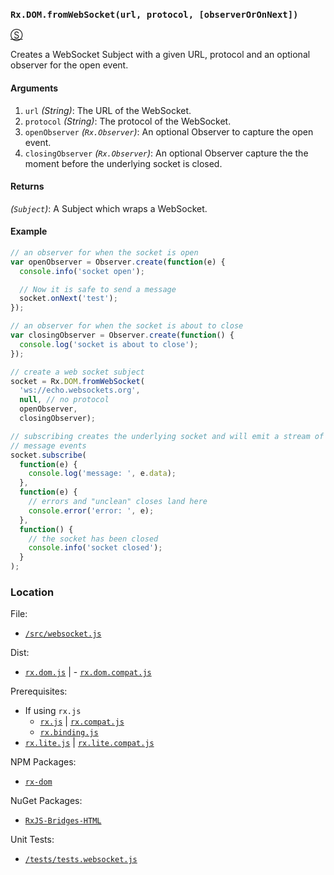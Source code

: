 ### `Rx.DOM.fromWebSocket(url, protocol, [observerOrOnNext])`
[&#x24C8;](https://github.com/Reactive-Extensions/RxJS-DOM/blob/master/src/websocket.js "View in source")

Creates a WebSocket Subject with a given URL, protocol and an optional observer for the open event.

#### Arguments
1. `url` *(String)*: The URL of the WebSocket.
2. `protocol` *(String)*: The protocol of the WebSocket.
3. `openObserver` *(`Rx.Observer`)*: An optional Observer to capture the open event.
4. `closingObserver` *(`Rx.Observer`)*: An optional Observer capture the the moment before the underlying socket is closed.

#### Returns
*(`Subject`)*: A Subject which wraps a WebSocket.

#### Example
```js
// an observer for when the socket is open
var openObserver = Observer.create(function(e) {
  console.info('socket open');

  // Now it is safe to send a message
  socket.onNext('test');
});

// an observer for when the socket is about to close
var closingObserver = Observer.create(function() {
  console.log('socket is about to close');
});

// create a web socket subject
socket = Rx.DOM.fromWebSocket(
  'ws://echo.websockets.org',
  null, // no protocol
  openObserver,
  closingObserver);

// subscribing creates the underlying socket and will emit a stream of incoming
// message events
socket.subscribe(
  function(e) {
    console.log('message: ', e.data);
  },
  function(e) {
    // errors and "unclean" closes land here
    console.error('error: ', e);
  },
  function() {
    // the socket has been closed
    console.info('socket closed');
  }
);
```

### Location

File:
- [`/src/websocket.js`](https://github.com/Reactive-Extensions/RxJS-DOM/blob/master/src/websocket.js)

Dist:
- [`rx.dom.js`](https://github.com/Reactive-Extensions/RxJS-DOM/blob/master/dist/rx.dom.js) | - [`rx.dom.compat.js`](https://github.com/Reactive-Extensions/RxJS-DOM/blob/master/dist/rx.dom.compat.js)

Prerequisites:
- If using `rx.js`
  - [`rx.js`](https://github.com/Reactive-Extensions/RxJS/blob/master/dist/rx.js) | [`rx.compat.js`](https://github.com/Reactive-Extensions/RxJS/blob/master/dist/rx.compat.js)
  - [`rx.binding.js`](https://github.com/Reactive-Extensions/RxJS/blob/master/dist/rx.binding.js)
- [`rx.lite.js`](https://github.com/Reactive-Extensions/RxJS/blob/master/dist/rx.lite.js) | [`rx.lite.compat.js`](https://github.com/Reactive-Extensions/RxJS/blob/master/dist/rx.lite.compat.js)

NPM Packages:
- [`rx-dom`](https://preview.npmjs.com/package/rx-dom)

NuGet Packages:
- [`RxJS-Bridges-HTML`](http://www.nuget.org/packages/RxJS-Bridges-HTML/)

Unit Tests:
- [`/tests/tests.websocket.js`](https://github.com/Reactive-Extensions/RxJS-DOM/blob/master/tests/tests.fromwebsocket.js)
